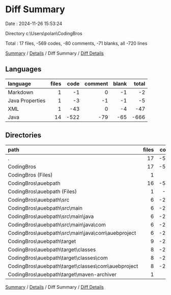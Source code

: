 # Diff Summary

Date : 2024-11-26 15:53:24

Directory c:\\Users\\polan\\CodingBros

Total : 17 files,  -569 codes, -80 comments, -71 blanks, all -720 lines

[Summary](results.md) / [Details](details.md) / Diff Summary / [Diff Details](diff-details.md)

## Languages
| language | files | code | comment | blank | total |
| :--- | ---: | ---: | ---: | ---: | ---: |
| Markdown | 1 | -1 | 0 | -1 | -2 |
| Java Properties | 1 | -3 | -1 | -1 | -5 |
| XML | 1 | -43 | 0 | -4 | -47 |
| Java | 14 | -522 | -79 | -65 | -666 |

## Directories
| path | files | code | comment | blank | total |
| :--- | ---: | ---: | ---: | ---: | ---: |
| . | 17 | -569 | -80 | -71 | -720 |
| CodingBros | 17 | -569 | -80 | -71 | -720 |
| CodingBros (Files) | 1 | -1 | 0 | -1 | -2 |
| CodingBros\\auebpath | 16 | -568 | -80 | -70 | -718 |
| CodingBros\\auebpath (Files) | 1 | -43 | 0 | -4 | -47 |
| CodingBros\\auebpath\\src | 6 | -257 | -79 | -64 | -400 |
| CodingBros\\auebpath\\src\\main | 6 | -257 | -79 | -64 | -400 |
| CodingBros\\auebpath\\src\\main\\java | 6 | -257 | -79 | -64 | -400 |
| CodingBros\\auebpath\\src\\main\\java\\com | 6 | -257 | -79 | -64 | -400 |
| CodingBros\\auebpath\\src\\main\\java\\com\\auebproject | 6 | -257 | -79 | -64 | -400 |
| CodingBros\\auebpath\\target | 9 | -268 | -1 | -2 | -271 |
| CodingBros\\auebpath\\target\\classes | 8 | -265 | 0 | -1 | -266 |
| CodingBros\\auebpath\\target\\classes\\com | 8 | -265 | 0 | -1 | -266 |
| CodingBros\\auebpath\\target\\classes\\com\\auebproject | 8 | -265 | 0 | -1 | -266 |
| CodingBros\\auebpath\\target\\maven-archiver | 1 | -3 | -1 | -1 | -5 |

[Summary](results.md) / [Details](details.md) / Diff Summary / [Diff Details](diff-details.md)